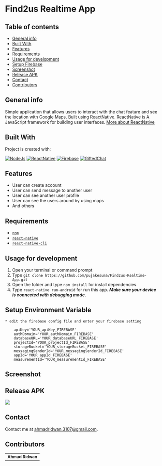 # Find2us Realtime App

## Table of contents
* [General info](#general-info)
* [Built With](#built-with)
* [Features](#features)
* [Requirements](#requirements)
* [Usage for development](#usage-for-development)
* [Setup Firebase](#setup-firebase-config)
* [Screenshot](#screenshot)
* [Release APK](#release-apk)
* [Contact](#contact)
* [Contributors](#contributors)


## General info
Simple application that allows users to interact with the chat feature and see the location with Google Maps. Built using ReactNative.
ReactNative is A JavaScript framework for building user interfaces. [More about ReactNative](https://facebook.github.io/react-native/)


## Built With
Project is created with:

[![NodeJs](https://img.shields.io/badge/NodeJs-v.10.16-brightgreen)](https://nodejs.org/en/)
[![ReactNative](https://img.shields.io/badge/ReactNative-v.0.61-blue)](https://facebook.github.io/react-native/)
[![Firebase](https://img.shields.io/badge/Firebase-v.7.6.2-orange)](https://firebase.google.com/)
[![GiftedChat](https://img.shields.io/badge/GiftedChat-v.0.13-red)](https://www.npmjs.com/package/react-native-gifted-chat)

## Features
* User can create account
* User can send message to another user
* User can see another user profile
* User can see the users around by using maps
* And others

## Requirements
* [`npm`](https://www.npmjs.com/get-npm)
* [`react-native`](https://facebook.github.io/react-native/docs/getting-started)
* [`react-native-cli`](https://facebook.github.io/react-native/docs/getting-started)

## Usage for development
1. Open your terminal or command prompt
2. Type `git clone https://github.com/pujakesuma/Find2us-Realtime-App.git`
3. Open the folder and type `npm install` for install dependencies
4. Type `react-native run-android` for run this app. ***Make sure your device is connected with debugging mode***.

## Setup Environment Variable

```
* edit the firebase config file and enter your firebase setting

	apiKey='YOUR_apiKey_FIREBASE'
	authDomain='YOUR_authDomain_FIREBASE'
	databaseURL='YOUR_databaseURL_FIREBASE'
	projectId='YOUR_projectId_FIREBASE'
	storageBucket='YOUR_storageBucket_FIREBASE'
	messagingSenderId='YOUR_messagingSenderId_FIREBASE'
	appId='YOUR_appId_FIREBASE'
	measurementId='YOUR_measurementId_FIREBASE'
```

## Screenshot


## Release APK
<a href="http://bit.ly/Find2us-Mobile-App">
  <img src="https://img.shields.io/badge/Download%20on%20the-Google%20Drive-blue.svg?style=popout&logo=google-drive"/>
</a>

## Contact

Contact me at <ahmadridwan.3107@gmail.com>.

## Contributors

<center>
  <table>
    <tr>
      <td align="center">
        <a href="https://github.com/pujakesuma/">
          <sub><b>Ahmad Ridwan</b></sub>
        </a>
      </td>
    </tr>
  </table>
</center>

